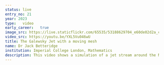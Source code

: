 ```yaml
---
status: live
entry_no: 21
year: 2023
type:   video 
early_career:   true
image_src: https://live.staticflickr.com/65535/53188629704_e60de02d2a_c_d.jpg
video_src: https://youtu.be/YXL5Vu046wU
title: The Galewsky Jet with a moving mesh
name: Dr Jack Betteridge
institution: Imperial College London, Mathematics
description: This video shows a simulation of a jet stream around the North Pole over the period of one week. The rotating shallow-water equations are solved on the surface of a sphere, using the same numerical methods that are used in the Met Office’s next-generation weather forecasting model. In this animation, the mesh moves, with the resolution adapting to the gradient of the vorticity field. This allows the computational resources to be concentrated to the most complex features of the fluid. The shaded region shows the vorticity of the fluid, while the arrows show the size and direction of the wind. The contours show the streamlines along which the fluid flows.<br> Surface of the Earth photograph image credit&colon; NASA - Visible Earth Blue Marble&colon; Land Surface, Shallow Water, and Shaded Topography. Copyright information from https://visibleearth.nasa.gov/image-use-policy
---
```

